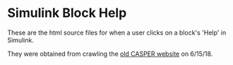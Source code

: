 # Simulink Block Help
These are the html source files for when a user clicks on a block's 'Help' in Simulink.

They were obtained from crawling the [old CASPER website](https://casper.berkeley.edu/wiki/Block_Documentation) on 6/15/18.